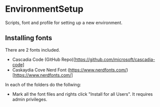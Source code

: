 # EnvironmentSetup
Scripts, font and profile for setting up a new environment.


## Installing fonts
There are 2 fonts included.
- Cascadia Code (GitHub Repo)[https://github.com/microsoft/cascadia-code]
- Caskaydia Cove Nerd Font (https://www.nerdfonts.com/)[https://www.nerdfonts.com/]

In each of the folders do the follwing:
- Mark all the font files and rights click "Install for all Users".
It requires admin privileges.  

